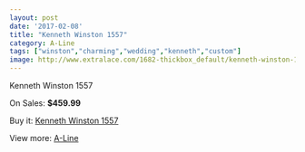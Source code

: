 ```yaml
---
layout: post
date: '2017-02-08'
title: "Kenneth Winston 1557"
category: A-Line
tags: ["winston","charming","wedding","kenneth","custom"]
image: http://www.extralace.com/1682-thickbox_default/kenneth-winston-1557.jpg
---
```

Kenneth Winston 1557

On Sales: **$459.99**
<a href="https://www.extralace.com/a-line/798-kenneth-winston-1557.html"><amp-img layout="responsive" width="600" height="600" src="//www.extralace.com/1682-thickbox_default/kenneth-winston-1557.jpg" alt="Kenneth Winston 1557 0" /></a>
<a href="https://www.extralace.com/a-line/798-kenneth-winston-1557.html"><amp-img layout="responsive" width="600" height="600" src="//www.extralace.com/1686-thickbox_default/kenneth-winston-1557.jpg" alt="Kenneth Winston 1557 1" /></a>
<a href="https://www.extralace.com/a-line/798-kenneth-winston-1557.html"><amp-img layout="responsive" width="600" height="600" src="//www.extralace.com/1685-thickbox_default/kenneth-winston-1557.jpg" alt="Kenneth Winston 1557 2" /></a>
<a href="https://www.extralace.com/a-line/798-kenneth-winston-1557.html"><amp-img layout="responsive" width="600" height="600" src="//www.extralace.com/1684-thickbox_default/kenneth-winston-1557.jpg" alt="Kenneth Winston 1557 3" /></a>
<a href="https://www.extralace.com/a-line/798-kenneth-winston-1557.html"><amp-img layout="responsive" width="600" height="600" src="//www.extralace.com/1683-thickbox_default/kenneth-winston-1557.jpg" alt="Kenneth Winston 1557 4" /></a>

Buy it: [Kenneth Winston 1557](https://www.extralace.com/a-line/798-kenneth-winston-1557.html "Kenneth Winston 1557")

View more: [A-Line](https://www.extralace.com/2-a-line "A-Line")